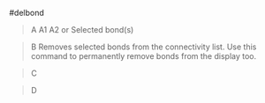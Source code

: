 #delbond
>A A1 A2 or Selected bond(s)

>B Removes selected bonds from the connectivity list. Use this command to permanently remove bonds from the display too.

>C

>D